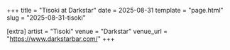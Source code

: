 +++
title = "Tisoki at Darkstar"
date = 2025-08-31
template = "page.html"
slug = "2025-08-31-tisoki"

[extra]
artist = "Tisoki"
venue = "Darkstar"
venue_url = "https://www.darkstarbar.com/"
+++
